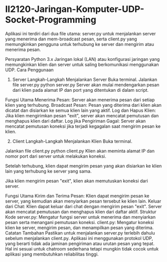 # II2120-Jaringan-Komputer-UDP-Socket-Programming

Aplikasi ini terdiri dari dua file utama: server.py untuk menjalankan server yang menerima dan mem-broadcast pesan, serta client.py yang memungkinkan pengguna untuk terhubung ke server dan mengirim atau menerima pesan.

Persyaratan
Python 3.x
Jaringan lokal (LAN) atau konfigurasi jaringan yang memungkinkan klien dan server untuk saling berkomunikasi menggunakan UDP.
Cara Penggunaan
1. Server
Langkah-Langkah Menjalankan Server
Buka terminal.
Jalankan file server.py
python server.py
Server akan mulai mendengarkan pesan dari klien pada alamat IP dan port yang ditentukan di dalam script.

Fungsi Utama
Menerima Pesan: Server akan menerima pesan dari setiap klien yang terhubung.
Broadcast Pesan: Pesan yang diterima dari klien akan dicatat dan disiarkan ke semua klien lain yang aktif.
Log dan Hapus Klien: Jika klien mengirimkan pesan "exit", server akan mencatat pemutusan dan menghapus klien dari daftar.
Log jika Pengiriman Gagal: Server akan mencatat pemutusan koneksi jika terjadi kegagalan saat mengirim pesan ke klien.

2. Client
Langkah-Langkah Menjalankan Klien
Buka terminal.

Jalankan file client.py 
python client.py
Klien akan meminta alamat IP dan nomor port dari server untuk melakukan koneksi.

Setelah terhubung, klien dapat mengirim pesan yang akan disiarkan ke klien lain yang terhubung ke server yang sama.

Jika klien mengirim pesan "exit", klien akan memutuskan koneksi dari server.

Fungsi Utama
Kirim dan Terima Pesan: Klien dapat mengirim pesan ke server, yang kemudian akan menyiarkan pesan tersebut ke klien lain.
Keluar dari Chat: Klien dapat keluar dari chat dengan mengirim pesan "exit". Server akan mencatat pemutusan dan menghapus klien dari daftar aktif.
Struktur Kode
server.py: Mengatur fungsi server untuk menerima dan menyiarkan pesan serta menangani pemutusan koneksi.
client.py: Mengatur koneksi klien ke server, mengirim pesan, dan menampilkan pesan yang diterima.
Catatan Tambahan
Pastikan untuk menjalankan server.py terlebih dahulu sebelum menjalankan client.py.
Aplikasi ini menggunakan protokol UDP, yang berarti tidak ada jaminan pengiriman atau urutan pesan yang tepat. Hal ini sesuai untuk chatroom sederhana tetapi mungkin tidak cocok untuk aplikasi yang membutuhkan reliabilitas tinggi.
